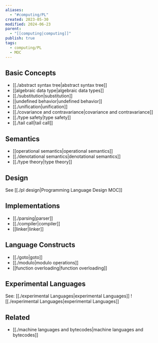 ```yaml
---
aliases:
  - "#computing/PL"
created: 2023-05-30
modified: 2024-06-23
parent:
  - "[[computing|computing]]"
publish: true
tags:
  - computing/PL
  - MOC
---
```

## Basic Concepts
- [[./abstract syntax tree|abstract syntax tree]]
- [[algebraic data type|algebraic data types]]
- [[./substitution|substitution]]
- [[undefined behavior|undefined behavior]]
- [[./unification|unification]]
- [[./covariance and contravariance|covariance and contravariance]]
- [[./type safety|type safety]]
- [[./tail call|tail call]]

## Semantics
- [[operational semantics|operational semantics]]
- [[./denotational semantics|denotational semantics]]
- [[./type theory|type theory]]

## Design
See [[./pl design|Programming Language Design MOC]]

## Implementations
- [[./parsing|parser]]
- [[./compiler|compiler]]
- [[linker|linker]]

## Language Constructs
- [[./goto|goto]]
- [[./modulo|modulo operations]]
- [[function overloading|function overloading]]

## Experimental Languages
See: [[./experimental Languages|experimental Languages]]
![[./experimental Languages|experimental Languages]]


## Related
- [[./machine languages and bytecodes|machine languages and bytecodes]]